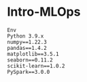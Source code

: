 # Intro-MLOps

```
Env
Python 3.9.x
numpy==1.22.3
pandas==1.4.2
matplotlib==3.5.1
seaborn==0.11.2
scikit-learn==1.0.2
PySpark==3.0.0
```